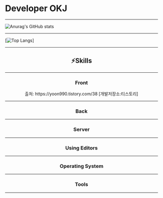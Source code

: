 # Developer OKJ

<!--
**JEONOKJIN/JEONOKJIN** is a ✨ _special_ ✨ repository because its `README.md` (this file) appears on your GitHub profile.

Here are some ideas to get you started:

- 🔭 I’m currently working on ...
- 🌱 I’m currently learning ...
- 👯 I’m looking to collaborate on ...
- 🤔 I’m looking for help with ...
- 💬 Ask me about ...
- 📫 How to reach me: ...
- 😄 Pronouns: ...
- ⚡ Fun fact: ...
-->
<hr>

![Anurag's GitHub stats](https://github-readme-stats.vercel.app/api?username=JEONOKJIN&show_icons=true&theme=dark)

<hr>

[![Top Langs](https://github-readme-stats.vercel.app/api/top-langs/?username=JEONOKJIN&layout=compact)]

<hr>
 <div align=center>
<h2>⚡Skills</h2>
<hr>
<h3>Front</h3>
  <img src="https://img.shields.io/badge/리액트-61DAFB?style=flat&logo=React&logoColor=white"/>
 <img src="https://img.shields.io/badge/React-61DAFB?style=flat&logo=React&logoColor=white"/>
출처: https://yoon990.tistory.com/38 [개발저장소:티스토리]
 <img src="https://img.shields.io/badge/React-61DAFB?style=flat&logo=React&logoColor=white"/>
 <img src="https://img.shields.io/badge/JavaScript-F7DF1E?style=flat&logo=JavaScript&logoColor=white"/>
 <img src="https://img.shields.io/badge/HTML5-E34F26?style=flat&logo=HTML5&logoColor=white"/>
 <img src="https://img.shields.io/badge/CSS3-1572B6?style=flat&logo=CSS3&logoColor=white"/>
<hr>
<h3>Back</h3>
<img src="https://img.shields.io/badge/TypeScript-3178C6?style=flat&logo=TypeScript&logoColor=white"/><img src="https://img.shields.io/badge/Spring-6DB33F?style=flat&logo=Spring&logoColor=white"/><img src="https://img.shields.io/badge/Oracle-F80000?style=flat&logo=Oracle&logoColor=white"/>
<hr>
<h3>Server</h3>
<img src="https://img.shields.io/badge/Apache Tomcat-F8DC75?style=flat&logo=ApacheTomcat&logoColor=black"/>
<hr>
<h3>Using Editors</h3>
<img src="https://img.shields.io/badge/Eclipse IDE-2C2255?style=flat&logo=Eclipse IDE&logoColor=white"/><img src="https://img.shields.io/badge/IntelliJ IDEA-000000?style=flat&logo=IntelliJ IDEA&logoColor=white"/><img src="https://img.shields.io/badge/Visual Studio Code-007ACC?style=flat&logo=Visual Studio Code&logoColor=white"/>
<hr>
<h3>Operating System</h3>
<img src="https://img.shields.io/badge/Windows 11-0078D4?style=flat&logo=Windows 11&logoColor=white"/>
<hr>
<h3>Tools</h3>
<img src="https://img.shields.io/badge/Notion-000000?style=flat&logo=Notion&logoColor=white"/>
<img src="https://img.shields.io/badge/TypeScript-3178C6?style=flat&logo=TypeScript&logoColor=white"/>
<img src="https://img.shields.io/badge/TypeScript-3178C6?style=flat&logo=TypeScript&logoColor=white"/>
<img src="https://img.shields.io/badge/TypeScript-3178C6?style=flat&logo=TypeScript&logoColor=white"/>
<img src="https://img.shields.io/badge/TypeScript-3178C6?style=flat&logo=TypeScript&logoColor=white"/>
<hr>
 </div>
